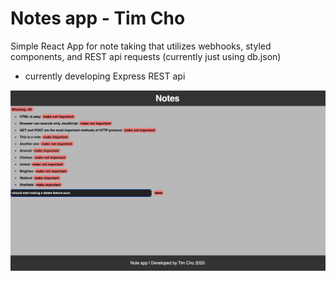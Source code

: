 # Notes app - Tim Cho
Simple React App for note taking that utilizes webhooks, styled components, and REST api requests (currently just using db.json)

- currently developing Express REST api

![Notes app image](Notes_App.png)
